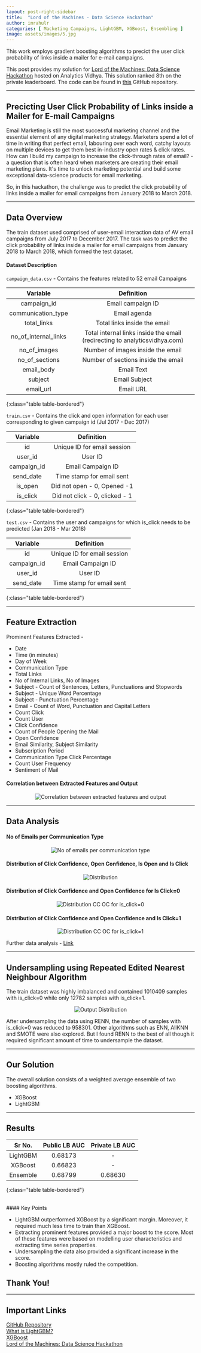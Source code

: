 ```yaml
---
layout: post-right-sidebar
title:  "Lord of the Machines - Data Science Hackathon"
author: imrahulr
categories: [ Macketing Campaigns, LightGBM, XGBoost, Ensembling ]
image: assets/images/5.jpg
---
```


This work employs gradient boosting algorithms to precict the user click probability of links inside a mailer for e-mail campaigns.

This post provides my solution for <a href="https://datahack.analyticsvidhya.com/contest/lord-of-the-machines/">Lord of the Machines: Data Science Hackathon</a> hosted on Analytics Vidhya. This solution ranked 8th on the private leaderboard. The code can be found in <a href="https://github.com/imrahulr/Lord-of-the-Machines">this</a> GitHub repository.

---

## Precicting User Click Probability of Links inside a Mailer for E-mail Campaigns

Email Marketing is still the most successful marketing channel and the essential element of any digital marketing strategy. Marketers spend a lot of time in writing that perfect email, labouring over each word, catchy layouts on multiple devices to get them best in-industry open rates & click rates. How can I build my campaign to increase the click-through rates of email? - a question that is often heard when marketers are creating their email marketing plans. It's time to unlock marketing potential and build some exceptional data-science products for email marketing.

So, in this hackathon, the challenge was to predict the click probability of links inside a mailer for email campaigns from January 2018 to March 2018.

--- 

## Data Overview

The train dataset used comprised of user-email interaction data of AV email campaigns from July 2017 to December 2017. The task was to predict the click probability of links inside a mailer for email campaigns from January 2018 to March 2018, which formed the test dataset.

#### Dataset Description

`campaign_data.csv` - Contains the features related to 52 email Campaigns

| Variable | Definition |
|:--:|:-------:|
| campaign_id | Email campaign ID |
| communication_type | Email agenda |
| total_links | Total links inside the email |
| no_of_internal_links | Total internal links inside the email (redirecting to analyticsvidhya.com) |
| no_of_images | Number of images inside the email |
| no_of_sections | Number of sections inside the email |
| email_body | Email Text |
| subject | Email Subject |
| email_url | Email URL |
{:class="table table-bordered"}

`train.csv` - Contains the click and open information for each user corresponding to given campaign id (Jul 2017 - Dec 2017)

| Variable | Definition |
|:--:|:-------:|
| id | Unique ID for email session |
| user_id | User ID |
| campaign_id | Email Campaign ID |
| send_date | Time stamp for email sent |
| is_open | Did not open - 0, Opened -1 |
| is_click | Did not click - 0, clicked - 1 |
{:class="table table-bordered"}

`test.csv` - Contains the user and campaigns for which is_click needs to be predicted (Jan 2018 - Mar 2018)

| Variable | Definition |
|:--:|:-------:|
| id | Unique ID for email session |
| campaign_id | Email Campaign ID |
| user_id | User ID
| send_date | Time stamp for email sent |
{:class="table table-bordered"}

---

## Feature Extraction

Prominent Features Extracted - 
- Date 
- Time (in minutes)
- Day of Week
- Communication Type
- Total Links
- No of Internal Links, No of Images
- Subject - Count of Sentences, Letters, Punctuations and Stopwords
- Subject - Unique Word Percentage
- Subject - Punctuation Percentage
- Email - Count of Word, Punctuation and Capital Letters
- Count Click
- Count User
- Click Confidence
- Count of People Opening the Mail
- Open Confidence
- Email Similarity, Subject Similarity
- Subscription Period
- Communication Type Click Percentage
- Count User Frequency
- Sentiment of Mail

#### Correlation between Extracted Features and Output

<p align="center">
<img src="{{ site.baseurl }}/assets/images/av/corr.png" alt="Correlation between extracted features and output"/>
</p>

---

## Data Analysis

#### No of Emails per Communication Type 

<p align="center">
<img src="{{ site.baseurl }}/assets/images/av/comm_type.png" alt="No of emails per communication type"/>
</p>

#### Distribution of Click Confidence, Open Confidence, Is Open and Is Click

<p align="center">
<img src="{{ site.baseurl }}/assets/images/av/co_dist.png" alt="Distribution"/>
</p>

#### Distribution of Click Confidence and Open Confidence for Is Click=0

<p align="center">
<img src="{{ site.baseurl }}/assets/images/av/ccoc_is0.png" alt="Distribution CC OC for is_click=0"/>
</p>

#### Distribution of Click Confidence and Open Confidence and Is Click=1

<p align="center">
<img src="{{ site.baseurl }}/assets/images/av/ccoc_is1.png" alt="Distribution CC OC for is_click=1"/>
</p>

Further data analysis - <a href="https://github.com/imrahulr/Lord-of-the-Machines/blob/master/eda.ipynb">Link</a><br>


---

## Undersampling using Repeated Edited Nearest Neighbour Algorithm

The train dataset was highly imbalanced and contained 1010409 samples with is_click=0 while only 12782 samples with is_click=1.

<p align="center">
<img src="{{ site.baseurl }}/assets/images/av/output.png" alt="Output Distribution"/>
</p>

After undersampling the data using RENN, the number of samples with is_click=0 was reduced to 958301. Other algorithms such as ENN, AllKNN and SMOTE were also explored. But I found RENN to the best of all though it required significant amount of time to undersample the dataset.

---

## Our Solution

The overall solution consists of a weighted average ensemble of two boosting algorithms.
- XGBoost
- LightGBM


---

## Results

| Sr No. | Public LB AUC | Private LB AUC |
|:----:|:----:|:------:|
| LightGBM | 0.68173 | - |
| XGBoost | 0.66823 | - |
| Ensemble | 0.68799 | 0.68630 |
{:class="table table-bordered"}

<br>
#### Key Points 

- LightGBM outperformed XGBoost by a significant margin. Moreover, it required much less time to train than XGBoost. 
- Extracting prominent features provided a major boost to the score. Most of these features were based on modelling user characteristics and extracting time series properties.
- Undersampling the data also provided a significant increase in the score.
- Boosting algorithms mostly ruled the competition.

## Thank You!

---

## Important Links

<a href="https://github.com/imrahulr/Lord-of-the-Machines">GitHub Repository</a><br>
<a href="https://medium.com/@pushkarmandot/https-medium-com-pushkarmandot-what-is-lightgbm-how-to-implement-it-how-to-fine-tune-the-parameters-60347819b7fc">What is LightGBM?</a><br>
<a href="https://xgboost.readthedocs.io/en/latest/">XGBoost</a><br>
<a href="https://datahack.analyticsvidhya.com/contest/lord-of-the-machines/">Lord of the Machines: Data Science Hackathon</a>